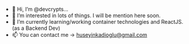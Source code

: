 - 👋 Hi, I’m @devcrypts...  
- 👀 I’m interested in lots of things. I will be mention here soon.
- 🌱 I’m currently learning/working container technologies and ReactJS. (as a Backend Dev)
- 📫 You can contact me -> huseyinkadioglu@gmail.com
